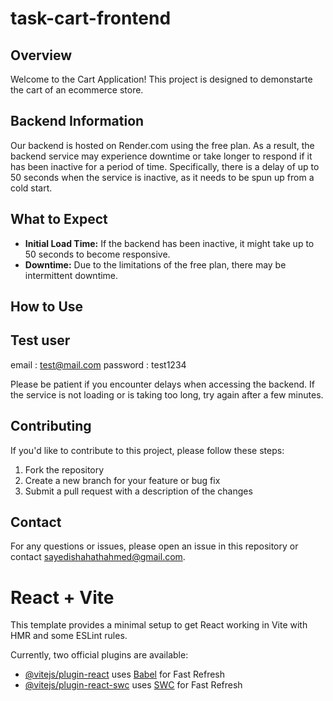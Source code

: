 
# task-cart-frontend

## Overview

Welcome to the Cart Application! This project is designed to demonstarte the cart of an ecommerce store. 

## Backend Information

Our backend is hosted on Render.com using the free plan. As a result, the backend service may experience downtime or take longer to respond if it has been inactive for a period of time. Specifically, there is a delay of up to 50 seconds when the service is inactive, as it needs to be spun up from a cold start.

## What to Expect

- **Initial Load Time:** If the backend has been inactive, it might take up to 50 seconds to become responsive.
- **Downtime:** Due to the limitations of the free plan, there may be intermittent downtime.

## How to Use

## Test user
   email : test@mail.com
   password : test1234

Please be patient if you encounter delays when accessing the backend. If the service is not loading or is taking too long, try again after a few minutes.

## Contributing

If you'd like to contribute to this project, please follow these steps:
1. Fork the repository
2. Create a new branch for your feature or bug fix
3. Submit a pull request with a description of the changes

## Contact

For any questions or issues, please open an issue in this repository or contact sayedishahathahmed@gmail.com.

# React + Vite

This template provides a minimal setup to get React working in Vite with HMR and some ESLint rules.

Currently, two official plugins are available:

- [@vitejs/plugin-react](https://github.com/vitejs/vite-plugin-react/blob/main/packages/plugin-react/README.md) uses [Babel](https://babeljs.io/) for Fast Refresh
- [@vitejs/plugin-react-swc](https://github.com/vitejs/vite-plugin-react-swc) uses [SWC](https://swc.rs/) for Fast Refresh
